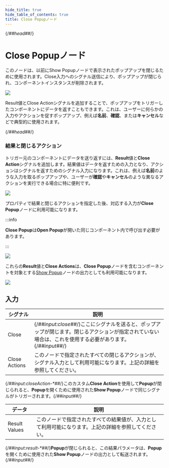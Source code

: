 ```yaml
---
hide_title: true
hide_table_of_contents: true
title: Close Popupノード
---
```


{/*##head##*/}

# Close Popupノード

このノードは、以前に<span className="ndl-node">Show Popup</span>ノードで表示されたポップアップを閉じるために使用されます。<span className="ndl-signal">Close</span>入力へのシグナル送信により、ポップアップが閉じられ、コンポーネントインスタンスが削除されます。

<div className="ndl-image-with-background l">

![](/nodes/popups/close-popup/close-popup-1.png)

</div>

<span className="ndl-data">Result</span>値と<span className="ndl-signal">Close Action</span>シグナルを追加することで、ポップアップをトリガーしたコンポーネントにデータを返すこともできます。これは、ユーザーに何らかの入力やアクションを促すポップアップ、例えば**名前**、**確認**、または**キャンセル**などで典型的に使用されます。

{/*##head##*/}

### 結果と閉じるアクション

トリガー元のコンポーネントにデータを送り返すには、**Result**値と**Close Action**シグナルを追加します。結果値はデータを返すための入力となり、アクションはシグナルを返すためのシグナル入力になります。これは、例えば**名前**のような入力を取るポップアップや、ユーザーが**確認**や**キャンセル**のような異なるアクションを実行できる場合に特に便利です。

<div className="ndl-image-with-background">

![](/nodes/popups/close-popup/close-popup-2.png)

</div>

プロパティで結果と閉じるアクションを指定した後、対応する入力が**Close Popup**ノードに利用可能になります。

:::info

**Close Popup**は**Open Popup**が開いた同じコンポーネント内で呼び出す必要があります。

:::

<div className="ndl-image-with-background l">

![](/nodes/popups/close-popup/close-popup-3.png)

</div>

これらの**Result**値と**Close Actions**は、**Close Popup**ノードを含むコンポーネントを対象とする[Show Popup](/nodes/popups/show-popup)ノードの出力としても利用可能になります。

<div className="ndl-image-with-background l">

![](/nodes/popups/show-popup/show-popup-3.png)

</div>

## 入力

| シグナル                                            | 説明                                                                                                               |
| ------------------------------------------------- | ------------------------------------------------------------------------------------------------------------------------- |
| <span className="ndl-signal">Close</span>         | {/*##input:close##*/}ここにシグナルを送ると、ポップアップが閉じます。閉じるアクションが指定されていない場合は、これを使用する必要があります。{/*##input##*/} |
| <span className="ndl-signal">Close Actions</span> | このノードで指定されたすべての閉じるアクションが、シグナル入力として利用可能になります。上記の詳細を参照してください。              |

<span className="hidden-props-for-editor">{/*##input:closeAction-\*##*/}このカスタム**Close Action**を使用して**Popup**が閉じられると、**Popup**を開くために使用された**Show Popup**ノードで同じシグナルがトリガーされます。{/*##input##*/}</span>

| データ                                            | 説明                                                                                           |
| ----------------------------------------------- | ----------------------------------------------------------------------------------------------------- |
| <span className="ndl-data">Result Values</span> | このノードで指定されたすべての結果値が、入力として利用可能になります。上記の詳細を参照してください。 |

<span className="hidden-props-for-editor">{/*##input:result-\*##*/}**Popup**が閉じられると、この結果パラメータは、**Popup**を開くために使用された**Show Popup**ノードの出力として転送されます。{/*##input##*/}</span>